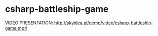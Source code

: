 # csharp-battleship-game

VIDEO PRESENTATION:
http://skyidea.pl/demo/video/csharp-battleship-game.mp4
